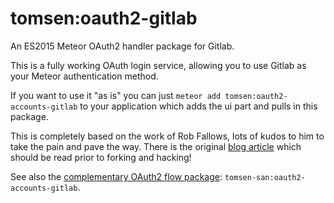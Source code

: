 # tomsen:oauth2-gitlab

An ES2015 Meteor OAuth2 handler package for Gitlab.

This is a fully working OAuth login service, allowing you to use Gitlab as your Meteor authentication method. 

If you want to use it "as is" you can just `meteor add tomsen:oauth2-accounts-gitlab` to your application which adds the ui part and pulls in this package.

This is completely based on the work of Rob Fallows, lots of kudos to him to take the pain and pave the way. 
There is the original [blog article](http://robfallows.github.io/2015/12/17/writing-an-oauth-2-handler.html) which should be read prior to forking and hacking!

See also the [complementary OAuth2 flow package](https://github.com/tomsen-san/meteor-accounts-gitlab): `tomsen-san:oauth2-accounts-gitlab`.
